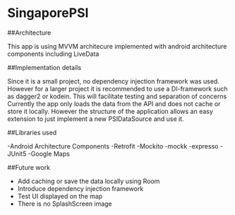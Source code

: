# SingaporePSI

##Architecture

This app is using MVVM architecure implemented with android architecture components including LiveData

##Implementation details

Since it is a small project, no dependency injection framework was used. However for a larger project it is recommended to use a DI-framework such as dagger2 or kodein. This will facilitate testing and separation of concerns
Currently the app only loads the data from the API and does not cache or store it locally. However the structure of the application allows an easy extension to just implement a new PSIDataSource and use it.

##Libraries used

-Android Architecture Components
-Retrofit
-Mockito
-mockk
-expresso
-JUnit5
-Google Maps

##Future work
- Add caching or save the data locally using Room
- Introduce dependency injection framework
- Test UI displayed on the map
- There is no SplashScreen image